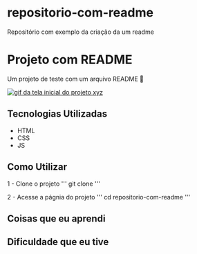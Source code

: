 # repositorio-com-readme
Repositório com exemplo da criação da um readme

# Projeto com README
Um projeto de teste com um arquivo README 🚀

[<img src="./tela.gif" alt="gif da tela inicial do projeto xyz">](https:google.com.br)

## Tecnologias Utilizadas
- HTML
- CSS
- JS

## Como Utilizar

1 - Clone o projeto
'''
git clone <url>
'''

2 - Acesse a págnia do projeto
'''
cd repositorio-com-readme
'''

## Coisas que eu aprendi

## Dificuldade que eu tive
